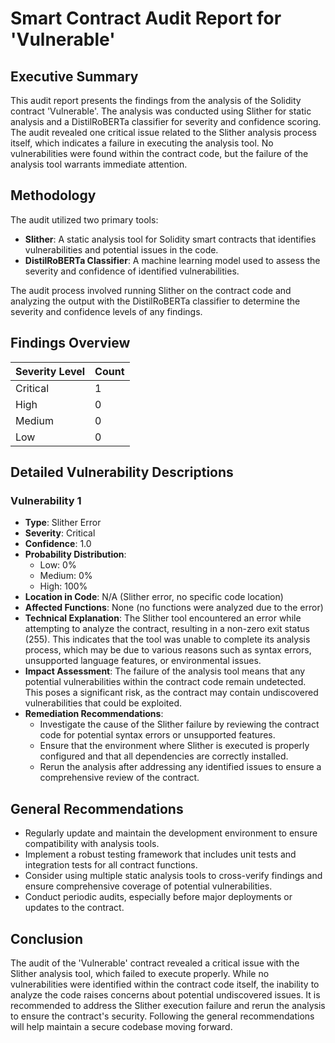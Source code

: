 # Smart Contract Audit Report for 'Vulnerable'

## Executive Summary
This audit report presents the findings from the analysis of the Solidity contract 'Vulnerable'. The analysis was conducted using Slither for static analysis and a DistilRoBERTa classifier for severity and confidence scoring. The audit revealed one critical issue related to the Slither analysis process itself, which indicates a failure in executing the analysis tool. No vulnerabilities were found within the contract code, but the failure of the analysis tool warrants immediate attention.

## Methodology
The audit utilized two primary tools:
- **Slither**: A static analysis tool for Solidity smart contracts that identifies vulnerabilities and potential issues in the code.
- **DistilRoBERTa Classifier**: A machine learning model used to assess the severity and confidence of identified vulnerabilities.

The audit process involved running Slither on the contract code and analyzing the output with the DistilRoBERTa classifier to determine the severity and confidence levels of any findings.

## Findings Overview
| Severity Level | Count |
|----------------|-------|
| Critical       | 1     |
| High           | 0     |
| Medium         | 0     |
| Low            | 0     |

## Detailed Vulnerability Descriptions

### Vulnerability 1
- **Type**: Slither Error
- **Severity**: Critical
- **Confidence**: 1.0
- **Probability Distribution**:
  - Low: 0%
  - Medium: 0%
  - High: 100%
- **Location in Code**: N/A (Slither error, no specific code location)
- **Affected Functions**: None (no functions were analyzed due to the error)
- **Technical Explanation**: The Slither tool encountered an error while attempting to analyze the contract, resulting in a non-zero exit status (255). This indicates that the tool was unable to complete its analysis process, which may be due to various reasons such as syntax errors, unsupported language features, or environmental issues.
- **Impact Assessment**: The failure of the analysis tool means that any potential vulnerabilities within the contract code remain undetected. This poses a significant risk, as the contract may contain undiscovered vulnerabilities that could be exploited.
- **Remediation Recommendations**: 
  - Investigate the cause of the Slither failure by reviewing the contract code for potential syntax errors or unsupported features.
  - Ensure that the environment where Slither is executed is properly configured and that all dependencies are correctly installed.
  - Rerun the analysis after addressing any identified issues to ensure a comprehensive review of the contract.

## General Recommendations
- Regularly update and maintain the development environment to ensure compatibility with analysis tools.
- Implement a robust testing framework that includes unit tests and integration tests for all contract functions.
- Consider using multiple static analysis tools to cross-verify findings and ensure comprehensive coverage of potential vulnerabilities.
- Conduct periodic audits, especially before major deployments or updates to the contract.

## Conclusion
The audit of the 'Vulnerable' contract revealed a critical issue with the Slither analysis tool, which failed to execute properly. While no vulnerabilities were identified within the contract code itself, the inability to analyze the code raises concerns about potential undiscovered issues. It is recommended to address the Slither execution failure and rerun the analysis to ensure the contract's security. Following the general recommendations will help maintain a secure codebase moving forward.